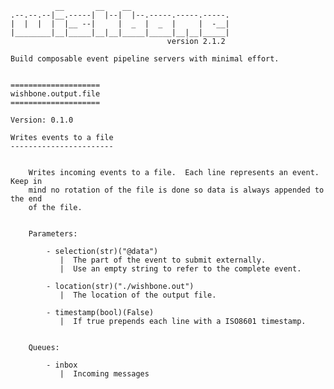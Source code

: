               __       __    __
    .--.--.--|__.-----|  |--|  |--.-----.-----.-----.
    |  |  |  |  |__ --|     |  _  |  _  |     |  -__|
    |________|__|_____|__|__|_____|_____|__|__|_____|
                                       version 2.1.2

    Build composable event pipeline servers with minimal effort.


    ====================
    wishbone.output.file
    ====================

    Version: 0.1.0

    Writes events to a file
    -----------------------


        Writes incoming events to a file.  Each line represents an event. Keep in
        mind no rotation of the file is done so data is always appended to the end
        of the file.


        Parameters:

            - selection(str)("@data")
               |  The part of the event to submit externally.
               |  Use an empty string to refer to the complete event.

            - location(str)("./wishbone.out")
               |  The location of the output file.

            - timestamp(bool)(False)
               |  If true prepends each line with a ISO8601 timestamp.


        Queues:

            - inbox
               |  Incoming messages


